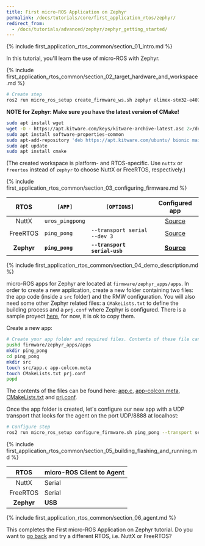 ```yaml
---
title: First micro-ROS Application on Zephyr
permalink: /docs/tutorials/core/first_application_rtos/zephyr/
redirect_from:
  - /docs/tutorials/advanced/zephyr/zephyr_getting_started/
---
```


{% include first_application_rtos_common/section_01_intro.md %}

In this tutorial, you'll learn the use of micro-ROS with Zephyr.

{% include first_application_rtos_common/section_02_target_hardware_and_workspace.md %}

```bash
# Create step
ros2 run micro_ros_setup create_firmware_ws.sh zephyr olimex-stm32-e407
```

**NOTE for Zephyr: Make sure you have the latest version of CMake!**

```bash
sudo apt install wget
wget -O - https://apt.kitware.com/keys/kitware-archive-latest.asc 2>/dev/null | sudo apt-key add -
sudo apt install software-properties-common
sudo apt-add-repository 'deb https://apt.kitware.com/ubuntu/ bionic main'
sudo apt update
sudo apt install cmake
```

(The created workspace is platform- and RTOS-specific. Use `nuttx` or `freertos` instead of `zephyr` to choose NuttX or FreeRTOS, respectively.)

{% include first_application_rtos_common/section_03_configuring_firmware.md %}

|    RTOS    | `[APP]`         | `[OPTIONS]`                  |                                   Configured app                                   |
| :--------: | --------------- | ---------------------------- | :--------------------------------------------------------------------------------: |
|   NuttX    | `uros_pingpong` |                              |  [Source](https://github.com/micro-ROS/apps/tree/dashing/examples/uros_pingpong)   |
|  FreeRTOS  | `ping_pong`     | `--transport serial --dev 3` |  [Source](https://github.com/micro-ROS/freertos_apps/tree/dashing/apps/ping_pong)  |
| **Zephyr** | **`ping_pong`** | **`--transport serial-usb`** | [**Source**](https://github.com/micro-ROS/zephyr_apps/tree/dashing/apps/ping_pong) |

{% include first_application_rtos_common/section_04_demo_description.md %}

micro-ROS apps for Zephyr are located at `firmware/zephyr_apps/apps`. In order to create a new application, create a new folder containing two files: the app code (inside a `src` folder) and the RMW configuration. You will also need some other Zephyr related files: a `CMakeLists.txt` to define the building process and a `prj.conf` where Zephyr is configured. There is a sample proyect [here](https://github.com/micro-ROS/zephyr_apps/tree/dashing/apps/ping_pong), for now, it is ok to copy them.

Create a new app:

```bash
# Create your app folder and required files. Contents of these file can be found in column Sample app in table above
pushd firmware/zephyr_apps/apps
mkdir ping_pong
cd ping_pong
mkdir src
touch src/app.c app-colcon.meta
touch CMakeLists.txt prj.conf
popd
```

The contents of the files can be found here: [app.c](https://github.com/micro-ROS/zephyr_apps/blob/dashing/apps/ping_pong/src/main.c), [app-colcon.meta](https://github.com/micro-ROS/zephyr_apps/blob/dashing/apps/ping_pong/app-colcon.meta), [CMakeLists.txt](https://github.com/micro-ROS/zephyr_apps/blob/dashing/apps/ping_pong/CMakeLists.txt) and [prj.conf](https://github.com/micro-ROS/zephyr_apps/blob/dashing/apps/ping_pong/prj.conf).

Once the app folder is created, let's configure our new app with a UDP transport that looks for the agent on the port UDP/8888 at localhost:

```bash
# Configure step
ros2 run micro_ros_setup configure_firmware.sh ping_pong --transport serial-usb
```

{% include first_application_rtos_common/section_05_building_flashing_and_running.md %}

|    RTOS    | micro-ROS Client to Agent |
| :--------: | ------------------------- |
|   NuttX    | Serial                    |
|  FreeRTOS  | Serial                    |
| **Zephyr** | **USB**                   |

{% include first_application_rtos_common/section_06_agent.md %}

This completes the First micro-ROS Application on Zephyr tutorial. Do you want to [go back](../) and try a different RTOS, i.e. NuttX or FreeRTOS?

